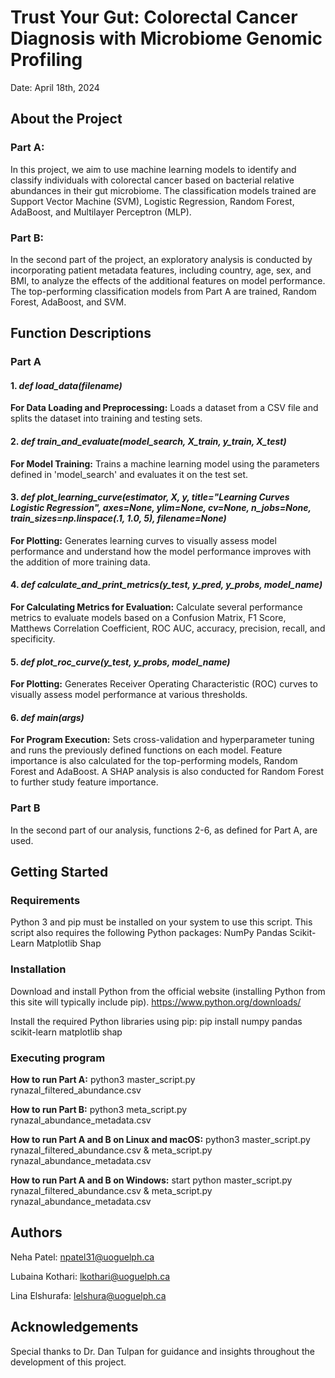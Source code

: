 # Trust Your Gut: Colorectal Cancer Diagnosis with Microbiome Genomic Profiling
Date: April 18th, 2024

## About the Project
### Part A:
In this project, we aim to use machine learning models to identify and classify individuals with colorectal cancer based on bacterial relative abundances in their gut microbiome.
The classification models trained are Support Vector Machine (SVM), Logistic Regression, Random Forest, AdaBoost, and Multilayer Perceptron (MLP).

### Part B:
In the second part of the project, an exploratory analysis is conducted by incorporating patient metadata features, including country, age, sex, and BMI, to analyze the effects of the additional features on model performance. The top-performing classification models from Part A are trained, Random Forest, AdaBoost, and SVM.

## Function Descriptions
### Part A
#### 1. *def load_data(filename)*
**For Data Loading and Preprocessing:** Loads a dataset from a CSV file and splits the dataset into training and testing sets.

#### 2. *def train_and_evaluate(model_search, X_train, y_train, X_test)*
**For Model Training:** Trains a machine learning model using the parameters defined in 'model_search' and evaluates it on the test set.

#### 3. *def plot_learning_curve(estimator, X, y, title="Learning Curves Logistic Regression", axes=None, ylim=None, cv=None, n_jobs=None, train_sizes=np.linspace(.1, 1.0, 5), filename=None)*
**For Plotting:** Generates learning curves to visually assess model performance and understand how the model performance improves with the addition of more training data.

#### 4. *def calculate_and_print_metrics(y_test, y_pred, y_probs, model_name)*
**For Calculating Metrics for Evaluation:** Calculate several performance metrics to evaluate models based on a Confusion Matrix, F1 Score, Matthews Correlation Coefficient, ROC AUC, accuracy, precision, recall, and specificity.

#### 5. *def plot_roc_curve(y_test, y_probs, model_name)*
**For Plotting:** Generates Receiver Operating Characteristic (ROC) curves to visually assess model performance at various thresholds.

#### 6. *def main(args)*
**For Program Execution:** Sets cross-validation and hyperparameter tuning and runs the previously defined functions on each model. Feature importance is also calculated for the top-performing models, Random Forest and AdaBoost. A SHAP analysis is also conducted for Random Forest to further study feature importance.

### Part B
In the second part of our analysis, functions 2-6, as defined for Part A, are used. 

## Getting Started
### Requirements
Python 3 and pip must be installed on your system to use this script.
This script also requires the following Python packages:
NumPy
Pandas
Scikit-Learn
Matplotlib
Shap

### Installation
Download and install Python from the official website (installing Python from this site will typically include pip). 
https://www.python.org/downloads/

Install the required Python libraries using pip:
pip install numpy pandas scikit-learn matplotlib shap

### Executing program
**How to run Part A:**   python3  master_script.py  rynazal_filtered_abundance.csv

**How to run Part B:**   python3  meta_script.py  rynazal_abundance_metadata.csv

**How to run Part A and B on Linux and macOS:** python3  master_script.py  rynazal_filtered_abundance.csv & meta_script.py  rynazal_abundance_metadata.csv

**How to run Part A and B on Windows:** start python  master_script.py  rynazal_filtered_abundance.csv & meta_script.py  rynazal_abundance_metadata.csv

## Authors
Neha Patel:
npatel31@uoguelph.ca

Lubaina Kothari:
lkothari@uoguelph.ca

Lina Elshurafa:
lelshura@uoguelph.ca

## Acknowledgements
Special thanks to Dr. Dan Tulpan for guidance and insights throughout the development of this project.

